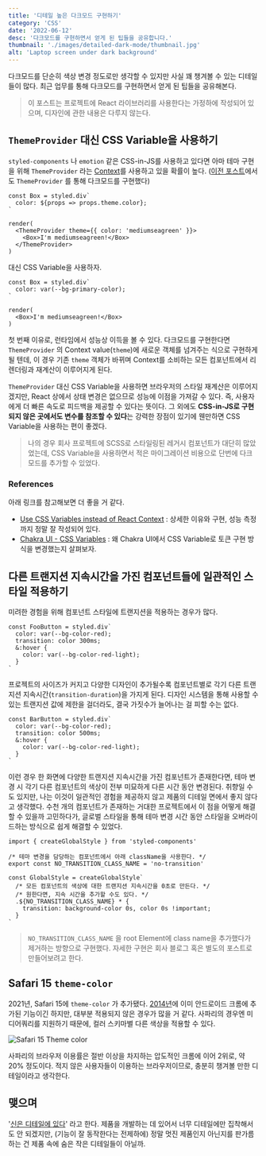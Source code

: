 ```yaml
---
title: '디테일 높은 다크모드 구현하기'
category: 'CSS'
date: '2022-06-12'
desc: '다크모드를 구현하면서 얻게 된 팁들을 공유합니다.'
thumbnail: './images/detailed-dark-mode/thumbnail.jpg'
alt: 'Laptop screen under dark background'
---
```


다크모드를 단순히 색상 변경 정도로만 생각할 수 있지만 사실 꽤 챙겨볼 수 있는 디테일들이 많다. 최근 업무를 통해 다크모드를 구현하면서 얻게 된 팁들을 공유해본다.

> 이 포스트는 프로젝트에 React 라이브러리를 사용한다는 가정하에 작성되어 있으며, 디자인에 관한 내용은 다루지 않는다.

## `ThemeProvider` 대신 CSS Variable을 사용하기

`styled-components` 나 `emotion` 같은 CSS-in-JS를 사용하고 있다면 아마 테마 구현을 위해 `ThemeProvider` 라는 [Context](https://ko.reactjs.org/docs/context.html#gatsby-focus-wrapper)를 사용하고 있을 확률이 높다. ([이전 포스트](https://www.sungikchoi.com/blog/gatsby-dark-mode/)에서도 `ThemeProvider` 를 통해 다크모드를 구현했다)

```tsx
const Box = styled.div`
  color: ${props => props.theme.color};
`

render(
  <ThemeProvider theme={{ color: 'mediumseagreen' }}>
    <Box>I'm mediumseagreen!</Box>
  </ThemeProvider>
)
```

대신 CSS Variable을 사용하자.

```tsx
const Box = styled.div`
  color: var(--bg-primary-color);
`

render(
  <Box>I'm mediumseagreen!</Box>
)
```

첫 번째 이유로, 런타임에서 성능상 이득을 볼 수 있다. 다크모드를 구현한다면 `ThemeProvider` 의 Context value(`theme`)에 새로운 객체를 넘겨주는 식으로 구현하게 될 텐데, 이 경우 기존 `theme` 객체가 바뀌며 Context를 소비하는 모든 컴포넌트에서 리렌더링과 재계산이 이루어지게 된다.

`ThemeProvider` 대신 CSS Variable을 사용하면 브라우저의 스타일 재계산은 이루어지겠지만, React 상에서 상태 변경은 없으므로 성능에 이점을 가져갈 수 있다. 즉, 사용자에게 더 빠른 속도로 피드백을 제공할 수 있다는 뜻이다. 그 외에도 **CSS-in-JS로 구현되지 않은 곳에서도 변수를 참조할 수 있다**는 강력한 장점이 있기에 웬만하면 CSS Variable을 사용하는 편이 좋겠다.

> 나의 경우 회사 프로젝트에 SCSS로 스타일링된 레거시 컴포넌트가 대단히 많았었는데, CSS Variable을 사용하면서 적은 마이그레이션 비용으로 단번에 다크모드를 추가할 수 있었다.

### References

아래 링크를 참고해보면 더 좋을 거 같다.

- [Use CSS Variables instead of React Context](https://epicreact.dev/css-variables/) : 상세한 이유와 구현, 성능 측정까지 정말 잘 작성되어 있다.
- [Chakra UI - CSS Variables](https://chakra-ui.com/docs/styled-system/features/css-variables) : 왜 Chakra UI에서 CSS Variable로 토큰 구현 방식을 변경했는지 살펴보자.

## 다른 트랜지션 지속시간을 가진 컴포넌트들에 일관적인 스타일 적용하기

미려한 경험을 위해 컴포넌트 스타일에 트랜지션을 적용하는 경우가 많다.

```tsx
const FooButton = styled.div`
  color: var(--bg-color-red);
  transition: color 300ms;
  &:hover {
    color: var(--bg-color-red-light);
  }
`
```

프로젝트의 사이즈가 커지고 다양한 디자인이 추가될수록 컴포넌트별로 각기 다른 트랜지션 지속시간(`transition-duration`)을 가지게 된다. 디자인 시스템을 통해 사용할 수 있는 트랜지션 값에 제한을 걸더라도, 결국 가짓수가 늘어나는 걸 피할 수는 없다.

```tsx
const BarButton = styled.div`
  color: var(--bg-color-red);
  transition: color 500ms;
  &:hover {
    color: var(--bg-color-red-light);
  }
`
```

이런 경우 한 화면에 다양한 트랜지션 지속시간을 가진 컴포넌트가 존재한다면, 테마 변경 시 각기 다른 컴포넌트의 색상이 전부 미묘하게 다른 시간 동안 변경된다. 취향일 수도 있지만, 나는 이것이 일관적인 경험을 제공하지 않고 제품의 디테일 면에서 좋지 않다고 생각했다. 수천 개의 컴포넌트가 존재하는 거대한 프로젝트에서 이 점을 어떻게 해결할 수 있을까 고민하다가, 글로벌 스타일을 통해 테마 변경 시간 동안 스타일을 오버라이드하는 방식으로 쉽게 해결할 수 있었다.

```tsx
import { createGlobalStyle } from 'styled-components'

/* 테마 변경을 담당하는 컴포넌트에서 아래 className을 사용한다. */
export const NO_TRANSITION_CLASS_NAME = 'no-transition'

const GlobalStyle = createGlobalStyle`
  /* 모든 컴포넌트의 색상에 대한 트랜지션 지속시간을 0초로 만든다. */
  /* 원한다면, 지속 시간을 추가할 수도 있다. */
  .${NO_TRANSITION_CLASS_NAME} * {
    transition: background-color 0s, color 0s !important;
  }
`
```

> `NO_TRANSITION_CLASS_NAME` 을 root Element에 class name을 추가했다가 제거하는 방향으로 구현했다. 자세한 구현은 회사 블로그 혹은 별도의 포스트로 만들어보려고 한다.

## Safari 15 `theme-color`

2021년, Safari 15에 `theme-color` 가 추가됐다. [2014년](https://developer.chrome.com/blog/support-for-theme-color-in-chrome-39-for-android/)에 이미 안드로이드 크롬에 추가된 기능이긴 하지만, 대부분 적용되지 않은 경우가 많을 거 같다. 사파리의 경우엔 미디어쿼리를 지원하기 때문에, 컬러 스키마별 다른 색상을 적용할 수 있다.

![Safari 15 Theme color](https://i0.wp.com/css-tricks.com/wp-content/uploads/2021/06/Screen-Shot-2021-06-11-at-8.22.55-AM.png?w=1658&ssl=1)

사파리의 브라우저 이용률은 절반 이상을 차지하는 압도적인 크롬에 이어 2위로, 약 20% 정도이다. 적지 않은 사용자들이 이용하는 브라우저이므로, 충분히 챙겨볼 만한 디테일이라고 생각한다.

## 맺으며

'[신은 디테일에 있다](https://medium.com/@buzzusborne/god-is-in-the-details-bc3a9a9a5d88)' 라고 한다. 제품을 개발하는 데 있어서 너무 디테일에만 집착해서도 안 되겠지만, (기능이 잘 동작한다는 전제하에) 정말 멋진 제품인지 아닌지를 판가름하는 건 제품 속에 숨은 작은 디테일들이 아닐까.
